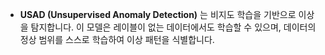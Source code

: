 - **USAD (Unsupervised Anomaly Detection)** 는 비지도 학습을 기반으로 이상을 탐지합니다. 이 모델은 레이블이 없는 데이터에서도 학습할 수 있으며, 데이터의 정상 범위를 스스로 학습하여 이상 패턴을 식별합니다.
